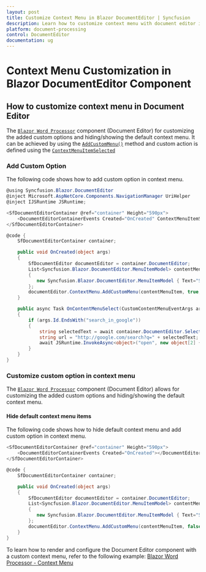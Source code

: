```yaml
---
layout: post
title: Customize Context Menu in Blazor DocumentEditor | Syncfusion
description: Learn how to customize context menu with document editor in real time scenarios like create simple word processor in Syncfusion Blazor DocumentEditor component.
platform: document-processing
control: DocumentEditor
documentation: ug
---
```


# Context Menu Customization in Blazor DocumentEditor Component

## How to customize context menu in Document Editor

The [`Blazor Word Processor`](https://www.syncfusion.com/blazor-components/blazor-word-processor) component (Document Editor) for customizing the added custom options and hiding/showing the default context menu. It can be achieved by using the [`AddCustomMenu()`](https://help.syncfusion.com/cr/blazor/Syncfusion.Blazor.DocumentEditor.ContextMenuModule.html#Syncfusion_Blazor_DocumentEditor_ContextMenuModule_AddCustomMenu_System_Collections_Generic_List_Syncfusion_Blazor_DocumentEditor_MenuItemModel__System_Boolean_System_Boolean_) method and custom action is defined using the [`ContextMenuItemSelected`](https://help.syncfusion.com/cr/blazor/Syncfusion.Blazor.DocumentEditor.DocumentEditorEvents.html#Syncfusion_Blazor_DocumentEditor_DocumentEditorEvents_ContextMenuItemSelected)

### Add Custom Option

The following code shows how to add custom option in context menu.

```csharp
@using Syncfusion.Blazor.DocumentEditor
@inject Microsoft.AspNetCore.Components.NavigationManager UriHelper
@inject IJSRuntime JSRuntime;

<SfDocumentEditorContainer @ref="container" Height="590px">
    <DocumentEditorContainerEvents Created="OnCreated" ContextMenuItemSelected="OnContentMenuSelect"></DocumentEditorContainerEvents>
</SfDocumentEditorContainer>

@code {
    SfDocumentEditorContainer container;

    public void OnCreated(object args)
    {
        SfDocumentEditor documentEditor = container.DocumentEditor;
        List<Syncfusion.Blazor.DocumentEditor.MenuItemModel> contentMenuItem = new List<Syncfusion.Blazor.DocumentEditor.MenuItemModel>
        {
           new Syncfusion.Blazor.DocumentEditor.MenuItemModel { Text="Search In Google", Id= "search_in_google", IconCss="e-icons e-de-ctnr-find" }
        };
        documentEditor.ContextMenu.AddCustomMenu(contentMenuItem, true, false);
    }

    public async Task OnContentMenuSelect(CustomContentMenuEventArgs args)
    {
        if (args.Id.EndsWith("search_in_google"))
        {
            string selectedText = await container.DocumentEditor.Selection.GetTextAsync();
            string url = "http://google.com/search?q=" + selectedText;
            await JSRuntime.InvokeAsync<object>("open", new object[2] { url, "_blank" });
        }
    }
}
```

### Customize custom option in context menu

The [`Blazor Word Processor`](https://www.syncfusion.com/blazor-components/blazor-word-processor) component (Document Editor) allows for customizing the added custom options and hiding/showing the default context menu.

#### Hide default context menu items

The following code shows how to hide default context menu and add custom option in context menu.

```csharp
<SfDocumentEditorContainer @ref="container" Height="590px">
    <DocumentEditorContainerEvents Created="OnCreated"></DocumentEditorContainerEvents>
</SfDocumentEditorContainer>

@code {
    SfDocumentEditorContainer container;

    public void OnCreated(object args)
    {
        SfDocumentEditor documentEditor = container.DocumentEditor;
        List<Syncfusion.Blazor.DocumentEditor.MenuItemModel> contentMenuItem = new List<Syncfusion.Blazor.DocumentEditor.MenuItemModel>
        {
           new Syncfusion.Blazor.DocumentEditor.MenuItemModel { Text="Search In Google", Id= "search_in_google", IconCss="e-icons e-de-ctnr-find" }
        };
        documentEditor.ContextMenu.AddCustomMenu(contentMenuItem, false, false);
    }
}
```

To learn how to render and configure the Document Editor component with a custom context menu, refer to the following example: [Blazor Word Processor - Context Menu](https://document.syncfusion.com/demos/docx-editor/blazor-server/document-editor/custom-context-menu?theme=bootstrap5)